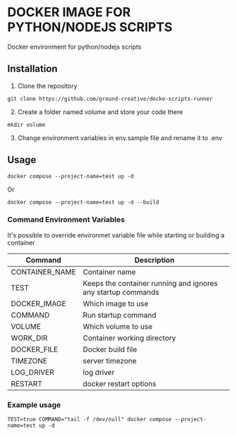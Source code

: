# DOCKER IMAGE FOR PYTHON/NODEJS SCRIPTS

Docker environment for python/nodejs scripts

## Installation

1) Clone the repository
```
git clone https://github.com/ground-creative/docke-scripts-runner
```
2) Create a folder named volume and store your code there
```
mkdir volume
```

3) Change environment variables in env.sample file and rename it to .env

## Usage

```
docker compose --project-name=test up -d
```
Or
```
docker compose --project-name=test up -d --build
```

### Command Environment Variables

It's possible to override environmet variable file while starting or building a container

| Command | Description |
| ------------- | ------------- |
| CONTAINER_NAME | Container name |
| TEST | Keeps the container running and ignores any startup commands |
| DOCKER_IMAGE | Which image to use |
| COMMAND | Run startup command |
| VOLUME | Which volume to use |
| WORK_DIR | Container working directory |
| DOCKER_FILE | Docker build file |
| TIMEZONE | server timezone |
| LOG_DRIVER | log driver |
| RESTART | docker restart options |

### Example usage
```
TEST=true COMMAND="tail -f /dev/null" docker compose --project-name=test up -d
```
